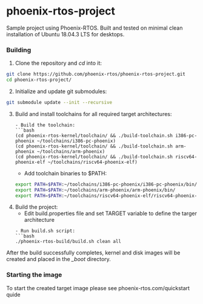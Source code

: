 # phoenix-rtos-project

Sample project using Phoenix-RTOS. Built and tested on minimal clean installation of Ubuntu 18.04.3 LTS for desktops.

### Building

1. Clone the repository and *cd* into it:
```bash
git clone https://github.com/phoenix-rtos/phoenix-rtos-project.git
cd phoenix-rtos-project/
```

2. Initialize and update git submodules:
```bash
git submodule update --init --recursive
```

3. Build and install toolchains for all required target architectures:
	```
   - Build the toolchain:
	```bash
	(cd phoenix-rtos-kernel/toolchain/ && ./build-toolchain.sh i386-pc-phoenix ~/toolchains/i386-pc-phoenix)
	(cd phoenix-rtos-kernel/toolchain/ && ./build-toolchain.sh arm-phoenix ~/toolchains/arm-phoenix)
	(cd phoenix-rtos-kernel/toolchain/ && ./build-toolchain.sh riscv64-phoenix-elf ~/toolchains/riscv64-phoenix-elf)
	```
   - Add toolchain binaries to $PATH:
	```bash
	export PATH=$PATH:~/toolchains/i386-pc-phoenix/i386-pc-phoenix/bin/
	export PATH=$PATH:~/toolchains/arm-phoenix/arm-phoenix/bin/
	export PATH=$PATH:~/toolchains/riscv64-phoenix-elf/riscv64-phoenix-elf/bin/
	```
4. Build the project:
   - Edit build.properties file and set TARGET variable to define the targer architecture
	```
   - Run build.sh script:
	```bash
	./phoenix-rtos-build/build.sh clean all
	```

After the build successfully completes, kernel and disk images will be created and placed in the *_boot* directory.

### Starting the image

To start the created target image please see phoenix-rtos.com/quickstart quide
